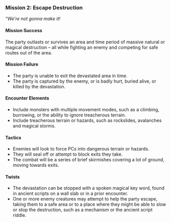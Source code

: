 ### Mission 2: Escape Destruction

_“We’re not gonna make it!_

#### Mission Success

The party outlasts or survives an area and time period of massive natural or magical destruction – all while fighting an enemy and competing for safe routes out of the area.

#### Mission Failure

-   The party is unable to exit the devastated area in time.
-   The party is captured by the enemy, or is badly hurt, buried alive, or killed by the devastation.

#### Encounter Elements

-   Include monsters with multiple movement modes, such as a climbing, burrowing, or the ability to ignore treacherous terrain.
-   Include treacherous terrain or hazards, such as rockslides, avalanches and magical storms.

#### Tactics

-   Enemies will look to force PCs into dangerous terrain or hazards.
-   They will seal off or attempt to block exits they take.
-   The combat will be a series of brief skirmishes covering a lot of ground, moving towards exits.

#### Twists

-   The devastation can be stopped with a spoken magical key word, found in ancient scripts on a wall slab or in a prior encounter.
-   One or more enemy creatures may attempt to help the party escape, taking them to a safe area or to a place where they might be able to slow or stop the destruction, such as a mechanism or the ancient script riddle.